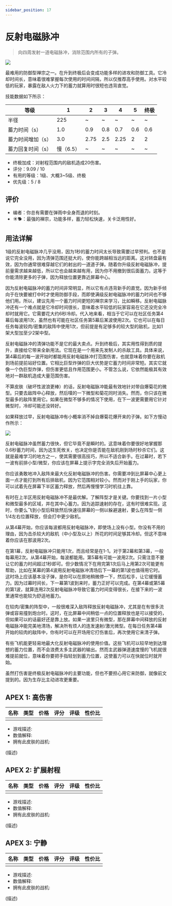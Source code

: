 ```yaml
---
sidebar_position: 17
---
```


# 反射电磁脉冲

> 向四周发射一道电磁脉冲，消除范围内所有的子弹。

<img src="/terms/remp.png" style={{zoom:1.25}}/>

最难用的防御型禅宗之一。在升到终极后会变成功能多样的进攻和防御工具。它冷却时间长，意味着很难掌握每次使用的时间间隔，所以仅推荐高手使用。对水平较低的玩家，暴露在敌人火力下的蓄力就算用时很短也违背直觉。

技能数据如下所示：

| 等级              | 1         | 2    | 3    | 4    | 5    | 终极 |
| ----------------- | --------- | ---- | ---- | ---- | ---- | ---- |
| 半径              | 225       | ~    | ~    | ~    | ~    | ~    |
| 蓄力时间（s）     | 1.0       | 0.9  | 0.8  | 0.7  | 0.6  | 0.6  |
| 蓄力时间增加（s） | 3.0       | 2.75 | 2.5  | 2.25 | 2    | 2    |
| 蓄力回复时间（s） | 慢（6.5） | ~    | ~    | ~    | ~    | ~    |

- 终极加成：对射程范围内的敌机造成20伤害。
- 评分：9.09 / 10
- 有用的等级：1级、大概3~5级、终极
- 优先级：5 / 8

## 评价

- 编者：你总有需要在弹雨中全身而退的时刻。
- ☀🐕：最强的禅宗，功能多样，蓄力轻松快速，关卡泛用性好。

## 用法详解

1级的反射电磁脉冲几乎没用，因为1秒的蓄力时间太长导致需要过早预判。也不是说它完全没用，因为清弹范围还挺大的，使你能跨越相当远的距离。这对转盘最有效，因为你通常很难穿越它们的射出的一道道子弹。随着你升级反射电磁脉冲，提前量需求越来越低，所以它也会越来越有用，因为你不用撤到很后面蓄力。这等于你能清除更多的子弹，因为释放位置更靠近屏幕中心。

因为反射电磁脉冲的蓄力时间非常明显，所以它有点违背新手的直觉。因为新手倾向于在快要被打中时才使用防御手段，而即使满级反射电磁脉冲的蓄力时间也不够他们用。所以，建议先用一个蓄力时间更短的禅宗来学习，比如瞬移。反射电磁脉冲还有一个难点就是它冷却时间很长，意味着水平较低的玩家容易在它还没完全冷却时就用它。它需要花大约6秒冷却。代入地来看，相当于它可以在社区任务第4幕后每波用1次，虽然也有可能在社区任务第5幕后某波使用2次。它也可以在每日任务每波较肉/密集的敌阵中使用1次，但前提是有足够多的较大型的敌机，比如1架大型加至少2架中型。

反射电磁脉冲的清弹功能不是它的最大卖点。升到终极后，其实用性得到质的提升，直接给它带来全新用法。它现在是一个用来先发制人的杀敌工具。具体来说，第4幕后的每一波开始时都能用反射电磁脉冲打范围伤害，也就意味着你要在敌机到场前提前站好位置。它相比巨型炸弹的巨大优势是它蓄力时间非常短。其实它就像一个伪巨型炸弹，但伤害更低且作用范围更小。不管怎么说，它依然能极其有效地对一群敌机造成大量范围伤害。

不算皮肤（破坏性波浪更棒）的话，反射电磁脉冲能最有效地针对带自爆菊花的微型。只要去敌阵中心释放，然后噗的一下微型和菊花同时消失。然而，你只该在微型最多的敌阵里用它。如果在微型不够多的情况下使用，在下一波更需要用它针对微型时，冷却可能还没转好。

如果释放过早，反射电磁脉冲有小概率消不掉自爆菊花爆开来的子弹。如下方慢动作所示：

<img src="/Cookbook/earlyremp.gif" style={{zoom:1}}/>

反射电磁脉冲虽然蓄力很快，但它毕竟不是瞬时的。这意味着你要很好地掌握那0.6秒蓄力时间，因为这生死攸关，也决定你是否能在敌机刚到场时秒杀它们。这就是最难学习的地方之一，使其需要很高技巧，所以不适合新手。在过幕时，若下一波有前排小型/微型，你应该在屏幕上提示字完全消失后开始蓄力。

你应该勇敢地冲入敌阵来最大化反射电磁脉冲的伤害。你需要冲到比屏幕中心更上面一点才能打到所有后排敌机，因为它范围相对较小。然而对于刚上手的玩家，你可以试着先在屏幕下半区蓄力释放，然后再慢慢学习时机往上靠。

有时在上半区用反射电磁脉冲不是最优解。了解阵型才是关键。你要找到一片小型和微型最多的区域，并在其中心蓄力。因为追踪速射的存在，这有时很难实现。这时，你要么飞到小型后释放然后快速往屏幕的一侧以躲避速射，要么在阵型一侧1/4左右位置释放，但会打中更少敌机。

从第4幕开始，你应该每波都用反射电磁脉冲，即使场上没有小型。你没有不用的理由，因为击杀较大的敌机（中小型及以上）所花的时间足够其冷却。但这不意味着你应该在那波用2次。

在第1幕，反射电磁脉冲只能用1次，而且经常是在1-1。对于第2幕和第3幕，一般每幕用2次。从第4幕开始，每波都能用。第5幕有可能一波用2次。只需注意不要让它的蓄力时间超过1秒即可。但少数情况下在用完第1次后马上用第2次可能更有帮助，比如在某幕的第4波用反射电磁脉冲清场后下一幕的第1波也值得用它时。这时场上应该基本没子弹，是你可以在原地稍微停一下，然后松手，让它缓慢蓄力。因为过幕时间长，下一幕第1波到来时，蓄力正好可以完成。在第4幕或第5幕的第1波，就算连用2次反射电磁脉冲导致它蓄力时间变得很长，在接下来的一波里通常也能较为舒适地蓄力。

在较肉/密集的阵型中，一般很难深入敌阵释放反射电磁脉冲，尤其是在有很多流弹或容易撞到炮台时。这时，在比屏幕中间稍低一点的位置释放也是可以接受的，但如果可以的话最好还是靠上放。如果一波里只有微型，那在屏幕中间释放的反射电磁脉冲能完美地清场，解决所有烦人的连发速射/激光微型。在每日任务第4幕开始的较肉的敌阵中，你有时可以在开场用它打伤害后，再次使用它来清子弹。

有些飞机能更轻易地最大化反射电磁脉冲的使用价值。这些飞机可以较早地到达理想的蓄力位置，而不会浪费太多主武器的输出。然而主武器弹道速度慢的飞机就很难提前就位，意味着你要把手指轻划到蓄力位置，这使蓄力可以在快就位时就开始。

虽然打伤害是终极反射电磁脉冲的主要功能，但也不要担心用它来防御，就像前文提到的。因为生存比主动进攻更重要。


## APEX 1: 高伤害

| 名称 | 类型 | 价格 | 评分 | 评级 | 性价比 |
| ---- | ---- | ---- | ---- | ---- | ------ |
|      |      |      |      |      |        |

- 游戏描述:
- 数值解释:
- 拥有此皮肤的战机:

(描述)

## APEX 2: 扩展射程

| 名称 | 类型 | 价格 | 评分 | 评级 | 性价比 |
| ---- | ---- | ---- | ---- | ---- | ------ |
|      |      |      |      |      |        |

- 游戏描述:
- 数值解释:
- 拥有此皮肤的战机:

(描述)

## APEX 3: 宁静

| 名称 | 类型 | 价格 | 评分 | 评级 | 性价比 |
| ---- | ---- | ---- | ---- | ---- | ------ |
|      |      |      |      |      |        |

- 游戏描述:
- 数值解释:
- 拥有此皮肤的战机:

(描述)

